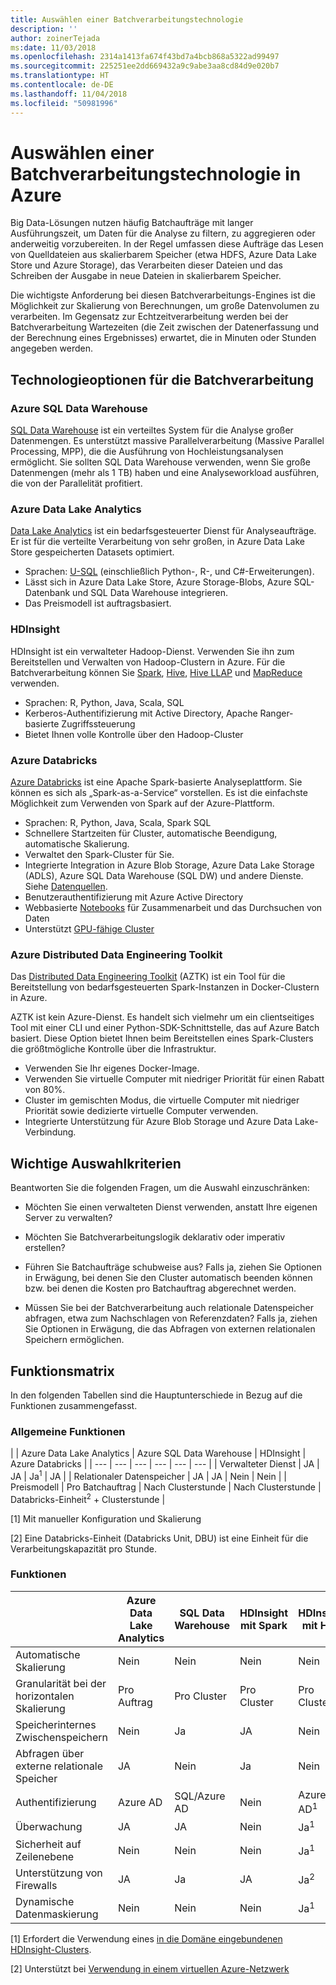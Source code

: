 ```yaml
---
title: Auswählen einer Batchverarbeitungstechnologie
description: ''
author: zoinerTejada
ms:date: 11/03/2018
ms.openlocfilehash: 2314a1413fa674f43bd7a4bcb868a5322ad99497
ms.sourcegitcommit: 225251ee2dd669432a9c9abe3aa8cd84d9e020b7
ms.translationtype: HT
ms.contentlocale: de-DE
ms.lasthandoff: 11/04/2018
ms.locfileid: "50981996"
---
```

# <a name="choosing-a-batch-processing-technology-in-azure"></a>Auswählen einer Batchverarbeitungstechnologie in Azure

Big Data-Lösungen nutzen häufig Batchaufträge mit langer Ausführungszeit, um Daten für die Analyse zu filtern, zu aggregieren oder anderweitig vorzubereiten. In der Regel umfassen diese Aufträge das Lesen von Quelldateien aus skalierbarem Speicher (etwa HDFS, Azure Data Lake Store und Azure Storage), das Verarbeiten dieser Dateien und das Schreiben der Ausgabe in neue Dateien in skalierbarem Speicher. 

Die wichtigste Anforderung bei diesen Batchverarbeitungs-Engines ist die Möglichkeit zur Skalierung von Berechnungen, um große Datenvolumen zu verarbeiten. Im Gegensatz zur Echtzeitverarbeitung werden bei der Batchverarbeitung Wartezeiten (die Zeit zwischen der Datenerfassung und der Berechnung eines Ergebnisses) erwartet, die in Minuten oder Stunden angegeben werden.

## <a name="technology-choices-for-batch-processing"></a>Technologieoptionen für die Batchverarbeitung

### <a name="azure-sql-data-warehouse"></a>Azure SQL Data Warehouse

[SQL Data Warehouse](/azure/sql-data-warehouse/) ist ein verteiltes System für die Analyse großer Datenmengen. Es unterstützt massive Parallelverarbeitung (Massive Parallel Processing, MPP), die die Ausführung von Hochleistungsanalysen ermöglicht. Sie sollten SQL Data Warehouse verwenden, wenn Sie große Datenmengen (mehr als 1 TB) haben und eine Analyseworkload ausführen, die von der Parallelität profitiert.

### <a name="azure-data-lake-analytics"></a>Azure Data Lake Analytics

[Data Lake Analytics](/azure/data-lake-analytics/data-lake-analytics-overview) ist ein bedarfsgesteuerter Dienst für Analyseaufträge. Er ist für die verteilte Verarbeitung von sehr großen, in Azure Data Lake Store gespeicherten Datasets optimiert. 

- Sprachen: [U-SQL](/azure/data-lake-analytics/data-lake-analytics-u-sql-get-started) (einschließlich Python-, R-, und C#-Erweiterungen).
-  Lässt sich in Azure Data Lake Store, Azure Storage-Blobs, Azure SQL-Datenbank und SQL Data Warehouse integrieren.
- Das Preismodell ist auftragsbasiert.

### <a name="hdinsight"></a>HDInsight

HDInsight ist ein verwalteter Hadoop-Dienst. Verwenden Sie ihn zum Bereitstellen und Verwalten von Hadoop-Clustern in Azure. Für die Batchverarbeitung können Sie [Spark](/azure/hdinsight/spark/apache-spark-overview), [Hive](/azure/hdinsight/hadoop/hdinsight-use-hive), [Hive LLAP](/azure/hdinsight/interactive-query/apache-interactive-query-get-started) und [MapReduce](/azure/hdinsight/hadoop/hdinsight-use-mapreduce) verwenden.

- Sprachen: R, Python, Java, Scala, SQL
- Kerberos-Authentifizierung mit Active Directory, Apache Ranger-basierte Zugriffssteuerung
- Bietet Ihnen volle Kontrolle über den Hadoop-Cluster

### <a name="azure-databricks"></a>Azure Databricks 

[Azure Databricks](/azure/azure-databricks/) ist eine Apache Spark-basierte Analyseplattform. Sie können es sich als „Spark-as-a-Service“ vorstellen. Es ist die einfachste Möglichkeit zum Verwenden von Spark auf der Azure-Plattform.  

- Sprachen: R, Python, Java, Scala, Spark SQL
- Schnellere Startzeiten für Cluster, automatische Beendigung, automatische Skalierung.
- Verwaltet den Spark-Cluster für Sie.
- Integrierte Integration in Azure Blob Storage, Azure Data Lake Storage (ADLS), Azure SQL Data Warehouse (SQL DW) und andere Dienste. Siehe [Datenquellen](https://docs.azuredatabricks.net/spark/latest/data-sources/index.html).
- Benutzerauthentifizierung mit Azure Active Directory
- Webbasierte [Notebooks](https://docs.azuredatabricks.net/user-guide/notebooks/index.html) für Zusammenarbeit und das Durchsuchen von Daten 
- Unterstützt [GPU-fähige Cluster](https://docs.azuredatabricks.net/user-guide/clusters/gpu.html)

### <a name="azure-distributed-data-engineering-toolkit"></a>Azure Distributed Data Engineering Toolkit 

Das [Distributed Data Engineering Toolkit](https://github.com/azure/aztk) (AZTK) ist ein Tool für die Bereitstellung von bedarfsgesteuerten Spark-Instanzen in Docker-Clustern in Azure. 

AZTK ist kein Azure-Dienst. Es handelt sich vielmehr um ein clientseitiges Tool mit einer CLI und einer Python-SDK-Schnittstelle, das auf Azure Batch basiert. Diese Option bietet Ihnen beim Bereitstellen eines Spark-Clusters die größtmögliche Kontrolle über die Infrastruktur.

- Verwenden Sie Ihr eigenes Docker-Image.
- Verwenden Sie virtuelle Computer mit niedriger Priorität für einen Rabatt von 80%.
- Cluster im gemischten Modus, die virtuelle Computer mit niedriger Priorität sowie dedizierte virtuelle Computer verwenden.
- Integrierte Unterstützung für Azure Blob Storage und Azure Data Lake-Verbindung.

## <a name="key-selection-criteria"></a>Wichtige Auswahlkriterien

Beantworten Sie die folgenden Fragen, um die Auswahl einzuschränken:

- Möchten Sie einen verwalteten Dienst verwenden, anstatt Ihre eigenen Server zu verwalten?

- Möchten Sie Batchverarbeitungslogik deklarativ oder imperativ erstellen?

- Führen Sie Batchaufträge schubweise aus? Falls ja, ziehen Sie Optionen in Erwägung, bei denen Sie den Cluster automatisch beenden können bzw. bei denen die Kosten pro Batchauftrag abgerechnet werden.

- Müssen Sie bei der Batchverarbeitung auch relationale Datenspeicher abfragen, etwa zum Nachschlagen von Referenzdaten? Falls ja, ziehen Sie Optionen in Erwägung, die das Abfragen von externen relationalen Speichern ermöglichen.

## <a name="capability-matrix"></a>Funktionsmatrix

In den folgenden Tabellen sind die Hauptunterschiede in Bezug auf die Funktionen zusammengefasst. 

### <a name="general-capabilities"></a>Allgemeine Funktionen

| | Azure Data Lake Analytics | Azure SQL Data Warehouse | HDInsight | Azure Databricks |
| --- | --- | --- | --- | --- | --- |
| Verwalteter Dienst | JA | JA | Ja<sup>1</sup> | JA | 
| Relationaler Datenspeicher | JA | JA | Nein  | Nein  |
| Preismodell | Pro Batchauftrag | Nach Clusterstunde | Nach Clusterstunde | Databricks-Einheit<sup>2</sup> + Clusterstunde |

[1] Mit manueller Konfiguration und Skalierung

[2] Eine Databricks-Einheit (Databricks Unit, DBU) ist eine Einheit für die Verarbeitungskapazität pro Stunde.

### <a name="capabilities"></a>Funktionen

| | Azure Data Lake Analytics | SQL Data Warehouse | HDInsight mit Spark | HDInsight mit Hive | HDInsight mit Hive LLAP | Azure Databricks |
| --- | --- | --- | --- | --- | --- | --- |
| Automatische Skalierung | Nein  | Nein  | Nein  | Nein  | Nein  | JA |
| Granularität bei der horizontalen Skalierung  | Pro Auftrag | Pro Cluster | Pro Cluster | Pro Cluster | Pro Cluster | Pro Cluster |
| Speicherinternes Zwischenspeichern | Nein  | Ja | JA | Nein | Ja | JA |
| Abfragen über externe relationale Speicher | JA | Nein | Ja | Nein  | Nein  | JA |
| Authentifizierung  | Azure AD | SQL/Azure AD | Nein  | Azure AD<sup>1</sup> | Azure AD<sup>1</sup> | Azure AD |
| Überwachung  | JA | JA | Nein  | Ja<sup>1</sup> | Ja<sup>1</sup> | JA |
| Sicherheit auf Zeilenebene | Nein  | Nein  | Nein  | Ja<sup>1</sup> | Ja<sup>1</sup> | Nein  |
| Unterstützung von Firewalls | JA | Ja | JA | Ja<sup>2</sup> | Ja<sup>2</sup> | Nein  |
| Dynamische Datenmaskierung | Nein  | Nein  | Nein  | Ja<sup>1</sup> | Ja<sup>1</sup> | Nein  |

[1] Erfordert die Verwendung eines [in die Domäne eingebundenen HDInsight-Clusters](/azure/hdinsight/domain-joined/apache-domain-joined-introduction).

[2] Unterstützt bei [Verwendung in einem virtuellen Azure-Netzwerk](/azure/hdinsight/hdinsight-extend-hadoop-virtual-network)
